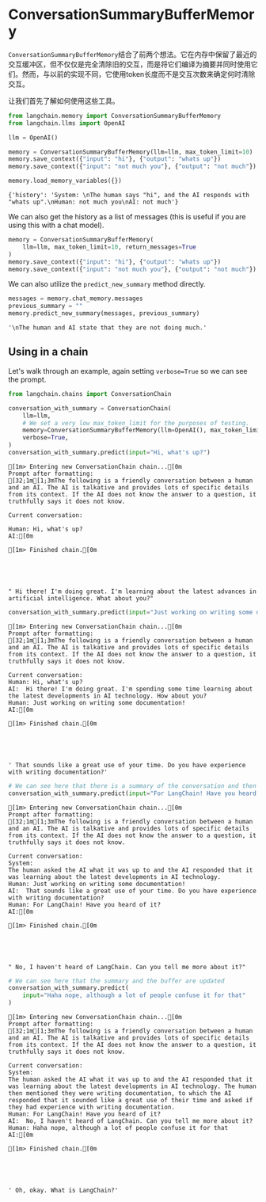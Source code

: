 # ConversationSummaryBufferMemory

`ConversationSummaryBufferMemory`结合了前两个想法。它在内存中保留了最近的交互缓冲区，但不仅仅是完全清除旧的交互，而是将它们编译为摘要并同时使用它们。然而，与以前的实现不同，它使用token长度而不是交互次数来确定何时清除交互。

让我们首先了解如何使用这些工具。


```python
from langchain.memory import ConversationSummaryBufferMemory
from langchain.llms import OpenAI

llm = OpenAI()
```


```python
memory = ConversationSummaryBufferMemory(llm=llm, max_token_limit=10)
memory.save_context({"input": "hi"}, {"output": "whats up"})
memory.save_context({"input": "not much you"}, {"output": "not much"})
```


```python
memory.load_memory_variables({})
```




    {'history': 'System: \nThe human says "hi", and the AI responds with "whats up".\nHuman: not much you\nAI: not much'}



We can also get the history as a list of messages (this is useful if you are using this with a chat model).


```python
memory = ConversationSummaryBufferMemory(
    llm=llm, max_token_limit=10, return_messages=True
)
memory.save_context({"input": "hi"}, {"output": "whats up"})
memory.save_context({"input": "not much you"}, {"output": "not much"})
```

We can also utilize the `predict_new_summary` method directly.


```python
messages = memory.chat_memory.messages
previous_summary = ""
memory.predict_new_summary(messages, previous_summary)
```




    '\nThe human and AI state that they are not doing much.'



## Using in a chain
Let's walk through an example, again setting `verbose=True` so we can see the prompt.


```python
from langchain.chains import ConversationChain

conversation_with_summary = ConversationChain(
    llm=llm,
    # We set a very low max_token_limit for the purposes of testing.
    memory=ConversationSummaryBufferMemory(llm=OpenAI(), max_token_limit=40),
    verbose=True,
)
conversation_with_summary.predict(input="Hi, what's up?")
```

    
    
    [1m> Entering new ConversationChain chain...[0m
    Prompt after formatting:
    [32;1m[1;3mThe following is a friendly conversation between a human and an AI. The AI is talkative and provides lots of specific details from its context. If the AI does not know the answer to a question, it truthfully says it does not know.
    
    Current conversation:
    
    Human: Hi, what's up?
    AI:[0m
    
    [1m> Finished chain.[0m
    




    " Hi there! I'm doing great. I'm learning about the latest advances in artificial intelligence. What about you?"




```python
conversation_with_summary.predict(input="Just working on writing some documentation!")
```

    
    
    [1m> Entering new ConversationChain chain...[0m
    Prompt after formatting:
    [32;1m[1;3mThe following is a friendly conversation between a human and an AI. The AI is talkative and provides lots of specific details from its context. If the AI does not know the answer to a question, it truthfully says it does not know.
    
    Current conversation:
    Human: Hi, what's up?
    AI:  Hi there! I'm doing great. I'm spending some time learning about the latest developments in AI technology. How about you?
    Human: Just working on writing some documentation!
    AI:[0m
    
    [1m> Finished chain.[0m
    




    ' That sounds like a great use of your time. Do you have experience with writing documentation?'




```python
# We can see here that there is a summary of the conversation and then some previous interactions
conversation_with_summary.predict(input="For LangChain! Have you heard of it?")
```

    
    
    [1m> Entering new ConversationChain chain...[0m
    Prompt after formatting:
    [32;1m[1;3mThe following is a friendly conversation between a human and an AI. The AI is talkative and provides lots of specific details from its context. If the AI does not know the answer to a question, it truthfully says it does not know.
    
    Current conversation:
    System: 
    The human asked the AI what it was up to and the AI responded that it was learning about the latest developments in AI technology.
    Human: Just working on writing some documentation!
    AI:  That sounds like a great use of your time. Do you have experience with writing documentation?
    Human: For LangChain! Have you heard of it?
    AI:[0m
    
    [1m> Finished chain.[0m
    




    " No, I haven't heard of LangChain. Can you tell me more about it?"




```python
# We can see here that the summary and the buffer are updated
conversation_with_summary.predict(
    input="Haha nope, although a lot of people confuse it for that"
)
```

    
    
    [1m> Entering new ConversationChain chain...[0m
    Prompt after formatting:
    [32;1m[1;3mThe following is a friendly conversation between a human and an AI. The AI is talkative and provides lots of specific details from its context. If the AI does not know the answer to a question, it truthfully says it does not know.
    
    Current conversation:
    System: 
    The human asked the AI what it was up to and the AI responded that it was learning about the latest developments in AI technology. The human then mentioned they were writing documentation, to which the AI responded that it sounded like a great use of their time and asked if they had experience with writing documentation.
    Human: For LangChain! Have you heard of it?
    AI:  No, I haven't heard of LangChain. Can you tell me more about it?
    Human: Haha nope, although a lot of people confuse it for that
    AI:[0m
    
    [1m> Finished chain.[0m
    




    ' Oh, okay. What is LangChain?'




```python

```
